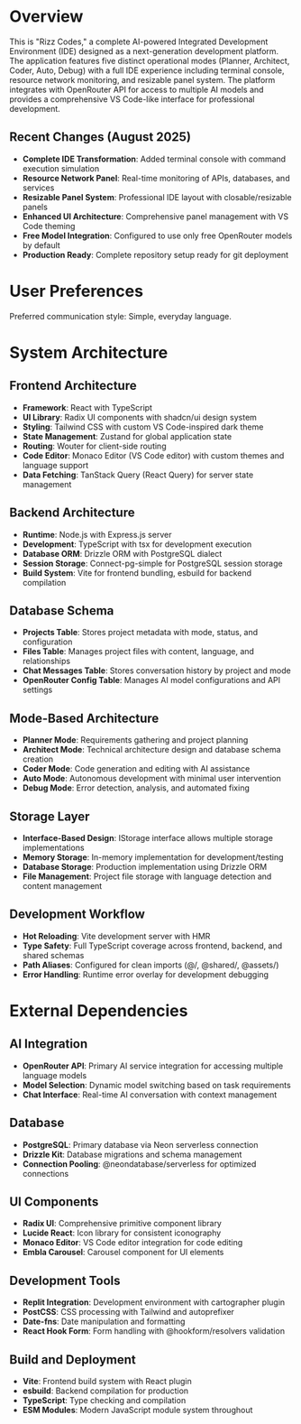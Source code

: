 # Overview

This is "Rizz Codes," a complete AI-powered Integrated Development Environment (IDE) designed as a next-generation development platform. The application features five distinct operational modes (Planner, Architect, Coder, Auto, Debug) with a full IDE experience including terminal console, resource network monitoring, and resizable panel system. The platform integrates with OpenRouter API for access to multiple AI models and provides a comprehensive VS Code-like interface for professional development.

## Recent Changes (August 2025)
- **Complete IDE Transformation**: Added terminal console with command execution simulation
- **Resource Network Panel**: Real-time monitoring of APIs, databases, and services  
- **Resizable Panel System**: Professional IDE layout with closable/resizable panels
- **Enhanced UI Architecture**: Comprehensive panel management with VS Code theming
- **Free Model Integration**: Configured to use only free OpenRouter models by default
- **Production Ready**: Complete repository setup ready for git deployment

# User Preferences

Preferred communication style: Simple, everyday language.

# System Architecture

## Frontend Architecture
- **Framework**: React with TypeScript
- **UI Library**: Radix UI components with shadcn/ui design system
- **Styling**: Tailwind CSS with custom VS Code-inspired dark theme
- **State Management**: Zustand for global application state
- **Routing**: Wouter for client-side routing
- **Code Editor**: Monaco Editor (VS Code editor) with custom themes and language support
- **Data Fetching**: TanStack Query (React Query) for server state management

## Backend Architecture
- **Runtime**: Node.js with Express.js server
- **Development**: TypeScript with tsx for development execution
- **Database ORM**: Drizzle ORM with PostgreSQL dialect
- **Session Storage**: Connect-pg-simple for PostgreSQL session storage
- **Build System**: Vite for frontend bundling, esbuild for backend compilation

## Database Schema
- **Projects Table**: Stores project metadata with mode, status, and configuration
- **Files Table**: Manages project files with content, language, and relationships
- **Chat Messages Table**: Stores conversation history by project and mode
- **OpenRouter Config Table**: Manages AI model configurations and API settings

## Mode-Based Architecture
- **Planner Mode**: Requirements gathering and project planning
- **Architect Mode**: Technical architecture design and database schema creation
- **Coder Mode**: Code generation and editing with AI assistance
- **Auto Mode**: Autonomous development with minimal user intervention
- **Debug Mode**: Error detection, analysis, and automated fixing

## Storage Layer
- **Interface-Based Design**: IStorage interface allows multiple storage implementations
- **Memory Storage**: In-memory implementation for development/testing
- **Database Storage**: Production implementation using Drizzle ORM
- **File Management**: Project file storage with language detection and content management

## Development Workflow
- **Hot Reloading**: Vite development server with HMR
- **Type Safety**: Full TypeScript coverage across frontend, backend, and shared schemas
- **Path Aliases**: Configured for clean imports (@/, @shared/, @assets/)
- **Error Handling**: Runtime error overlay for development debugging

# External Dependencies

## AI Integration
- **OpenRouter API**: Primary AI service integration for accessing multiple language models
- **Model Selection**: Dynamic model switching based on task requirements
- **Chat Interface**: Real-time AI conversation with context management

## Database
- **PostgreSQL**: Primary database via Neon serverless connection
- **Drizzle Kit**: Database migrations and schema management
- **Connection Pooling**: @neondatabase/serverless for optimized connections

## UI Components
- **Radix UI**: Comprehensive primitive component library
- **Lucide React**: Icon library for consistent iconography
- **Monaco Editor**: VS Code editor integration for code editing
- **Embla Carousel**: Carousel component for UI elements

## Development Tools
- **Replit Integration**: Development environment with cartographer plugin
- **PostCSS**: CSS processing with Tailwind and autoprefixer
- **Date-fns**: Date manipulation and formatting
- **React Hook Form**: Form handling with @hookform/resolvers validation

## Build and Deployment
- **Vite**: Frontend build system with React plugin
- **esbuild**: Backend compilation for production
- **TypeScript**: Type checking and compilation
- **ESM Modules**: Modern JavaScript module system throughout